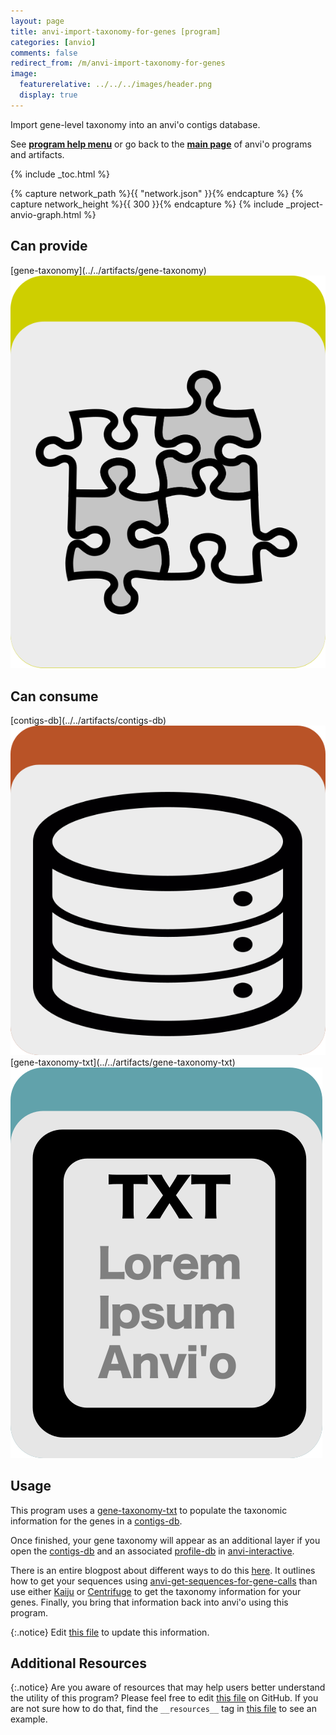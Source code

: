 ```yaml
---
layout: page
title: anvi-import-taxonomy-for-genes [program]
categories: [anvio]
comments: false
redirect_from: /m/anvi-import-taxonomy-for-genes
image:
  featurerelative: ../../../images/header.png
  display: true
---
```


Import gene-level taxonomy into an anvi&#x27;o contigs database.

See **[program help menu](../../../../vignette#anvi-import-taxonomy-for-genes)** or go back to the **[main page](../../)** of anvi'o programs and artifacts.


{% include _toc.html %}
<div id="svg" class="subnetwork"></div>
{% capture network_path %}{{ "network.json" }}{% endcapture %}
{% capture network_height %}{{ 300 }}{% endcapture %}
{% include _project-anvio-graph.html %}


## Can provide

<p style="text-align: left" markdown="1"><span class="artifact-p">[gene-taxonomy](../../artifacts/gene-taxonomy) <img src="../../images/icons/CONCEPT.png" class="artifact-icon-mini" /></span></p>

## Can consume

<p style="text-align: left" markdown="1"><span class="artifact-r">[contigs-db](../../artifacts/contigs-db) <img src="../../images/icons/DB.png" class="artifact-icon-mini" /></span> <span class="artifact-r">[gene-taxonomy-txt](../../artifacts/gene-taxonomy-txt) <img src="../../images/icons/TXT.png" class="artifact-icon-mini" /></span></p>

## Usage


This program uses a <span class="artifact-n">[gene-taxonomy-txt](/software/anvio/help/main/artifacts/gene-taxonomy-txt)</span> to populate the taxonomic information for the genes in a <span class="artifact-n">[contigs-db](/software/anvio/help/main/artifacts/contigs-db)</span>. 

Once finished, your gene taxonomy will appear as an additional layer if you open the <span class="artifact-n">[contigs-db](/software/anvio/help/main/artifacts/contigs-db)</span> and an associated <span class="artifact-n">[profile-db](/software/anvio/help/main/artifacts/profile-db)</span> in <span class="artifact-n">[anvi-interactive](/software/anvio/help/main/programs/anvi-interactive)</span>. 

There is an entire blogpost about different ways to do this [here](http://merenlab.org/2016/06/18/importing-taxonomy/). It outlines how to get your sequences using <span class="artifact-n">[anvi-get-sequences-for-gene-calls](/software/anvio/help/main/programs/anvi-get-sequences-for-gene-calls)</span> than use either [Kaiju](https://github.com/bioinformatics-centre/kaiju) or [Centrifuge](https://github.com/infphilo/centrifuge) to get the taxonomy information for your genes. Finally, you bring that information back into anvi'o using this program.  


{:.notice}
Edit [this file](https://github.com/merenlab/anvio/tree/master/anvio/docs/programs/anvi-import-taxonomy-for-genes.md) to update this information.


## Additional Resources



{:.notice}
Are you aware of resources that may help users better understand the utility of this program? Please feel free to edit [this file](https://github.com/merenlab/anvio/tree/master/bin/anvi-import-taxonomy-for-genes) on GitHub. If you are not sure how to do that, find the `__resources__` tag in [this file](https://github.com/merenlab/anvio/blob/master/bin/anvi-interactive) to see an example.
